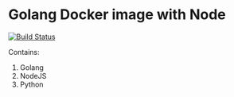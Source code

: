 # Golang Docker image with Node

[![Build Status](https://travis-ci.com/eloyekunle/docker-golang-node.svg?branch=master)](https://travis-ci.com/eloyekunle/docker-golang-node)

Contains:

1.  Golang
2.  NodeJS
3.  Python
